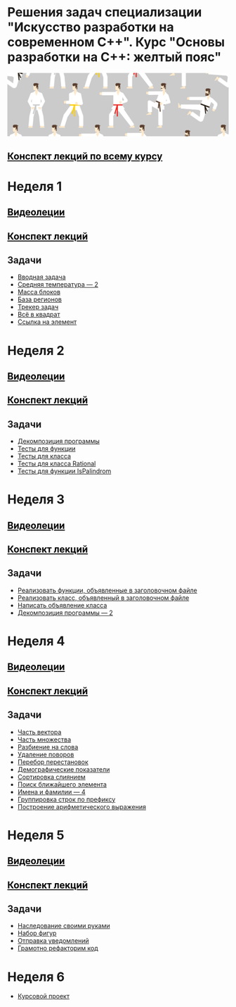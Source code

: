 # Решения задач специализации "Искусство разработки на современном С++". Курс "Основы разработки на С++: желтый пояс"
![belt.jpg](https://github.com/BilyalovE/Belt/blob/main/Week%201/belt.jpg)

## <a href="https://github.com/BilyalovE/Yellow-Belt/blob/main/Курс%20лекций%20С%2B%2B.pdf" style="color: black">Конспект лекций по всему курсу</a>

# Неделя 1
## <a href="https://disk.yandex.ru/d/rvGKbI1Iycv-fg" style="color: black">Видеолеции</a>
## <a href="https://github.com/BilyalovE/Yellow-Belt/blob/main/Week%201/Lectures/week1.pdf" style="color: black">Конспект лекций</a>
## Задачи

* [Вводная задача](https://github.com/BilyalovE/Yellow-belt/blob/main/Week%201/Tasks/Task%20(1).md) 
* [Средняя температура — 2](https://github.com/BilyalovE/Yellow-belt/blob/main/Week%201/Tasks/Task%20(2).md)  
* [Масса блоков](https://github.com/BilyalovE/Yellow-belt/blob/main/Week%201/Tasks/Task%20(3).md)
* [База регионов](https://github.com/BilyalovE/Yellow-belt/blob/main/Week%201/Tasks/Task%20(4).md)
* [Трекер задач](https://github.com/BilyalovE/Yellow-belt/blob/main/Week%201/Tasks/Task%20(5).md)
* [Всё в квадрат](https://github.com/BilyalovE/Yellow-belt/blob/main/Week%201/Tasks/Task%20(6).md)
* [Ссылка на элемент](https://github.com/BilyalovE/Yellow-belt/blob/main/Week%201/Tasks/Task%20(7).md)

# Неделя 2
## <a href="https://disk.yandex.ru/d/5GzRIrluFr6jzA" style="color: black">Видеолеции</a>
## <a href="https://github.com/BilyalovE/Yellow-Belt/blob/main/Week%202/Lectures/week2.pdf" style="color: black">Конспект лекций</a>
## Задачи

* [Декомпозиция программы](https://github.com/BilyalovE/Yellow-belt/blob/main/Week%202/Tasks/Task%20(1).md) 
* [Тесты для функции](https://github.com/BilyalovE/Yellow-belt/blob/main/Week%202/Tasks/Task%20(2).md)  
* [Тесты для класса](https://github.com/BilyalovE/Yellow-belt/blob/main/Week%202/Tasks/Task%20(3).md)
* [Тесты для класса Rational](https://github.com/BilyalovE/Yellow-belt/blob/main/Week%202/Tasks/Task%20(4).md)
* [Тесты для функции IsPalindrom](https://github.com/BilyalovE/Yellow-belt/blob/main/Week%202/Tasks/Task%20(5).md)

# Неделя 3
## <a href="https://disk.yandex.ru/d/ATo3KwFifX3TMw" style="color: black">Видеолеции</a>
## <a href="https://github.com/BilyalovE/Yellow-Belt/blob/main/Week%203/Lectures/week3.pdf" style="color: black">Конспект лекций</a>
## Задачи

* [Реализовать функции, объявленные в заголовочном файле](https://github.com/BilyalovE/Belt/blob/main/Week%203/Tasks/Task%201/Task%20(1).md) 
* [Реализовать класс, объявленный в заголовочном файле](https://github.com/BilyalovE/Belt/blob/main/Week%203/Tasks/Task%202/Task%202.md)  
* [Написать объявление класса](https://github.com/BilyalovE/Belt/blob/main/Week%203/Tasks/Task%203/Task%203.md)
* [Декомпозиция программы — 2](https://github.com/BilyalovE/Belt/blob/main/Week%203/Tasks/Task%204/Task%204.md)

# Неделя 4     
## <a href="https://disk.yandex.ru/d/2u60LLiNoeLIpA" style="color: black">Видеолеции</a>
## <a href="https://github.com/BilyalovE/Yellow-Belt/blob/main/Week%204/Lectures/week4.pdf" style="color: black">Конспект лекций</a>
## Задачи

* [Часть вектора](https://github.com/BilyalovE/Yellow-Belt/blob/main/Week%204/Tasks/Task%201.md) 
* [Часть множества](https://github.com/BilyalovE/Yellow-Belt/blob/main/Week%204/Tasks/Task%202.md)  
* [Разбиение на слова](https://github.com/BilyalovE/Yellow-Belt/blob/main/Week%204/Tasks/Task%203.md)
* [Удаление поворов](https://github.com/BilyalovE/Yellow-Belt/blob/main/Week%204/Tasks/Task%204.md)
* [Перебор перестановок](https://github.com/BilyalovE/Yellow-Belt/blob/main/Week%204/Tasks/Task%205.md)
* [Демографические показатели](https://github.com/BilyalovE/Yellow-Belt/blob/main/Week%204/Tasks/Task%206.md)
* [Сортировка слиянием](https://github.com/BilyalovE/Yellow-Belt/blob/main/Week%204/Tasks/Task%207.md)
* [Поиск ближайшего элемента](https://github.com/BilyalovE/Yellow-Belt/blob/main/Week%204/Tasks/Task%208.md)
* [Имена и фамилии — 4](https://github.com/BilyalovE/Yellow-Belt/blob/main/Week%204/Tasks/Task%209.md)
* [Группировка строк по префиксу](https://github.com/BilyalovE/Yellow-Belt/blob/main/Week%204/Tasks/Task%2010.md)
* [Построение арифметического выражения](https://github.com/BilyalovE/Yellow-Belt/blob/main/Week%204/Tasks/Task%2011.md)


# Неделя 5    
## <a href="https://disk.yandex.ru/d/2u60LLiNoeLIpA" style="color: black">Видеолеции</a>
## <a href="https://github.com/BilyalovE/Yellow-Belt/blob/main/Week%205/Lectures/week5.pdf" style="color: black">Конспект лекций</a>
## Задачи

* [Наследование своими руками](https://github.com/BilyalovE/Yellow-Belt/blob/main/Week%205/Tasks/Task%201.md) 
* [Набор фигур](https://github.com/BilyalovE/Yellow-Belt/blob/main/Week%205/Tasks/Task%202.md)  
* [Отправка уведомлений](https://github.com/BilyalovE/Yellow-Belt/blob/main/Week%205/Tasks/Task%203.md)
* [Грамотно рефакторим код](https://github.com/BilyalovE/Yellow-Belt/blob/main/Week%205/Tasks/Task%204.md)


# Неделя 6
* [Курсовой проект](https://github.com/BilyalovE/Yellow-Belt/blob/main/Final%20task/Task/Task.md) 

